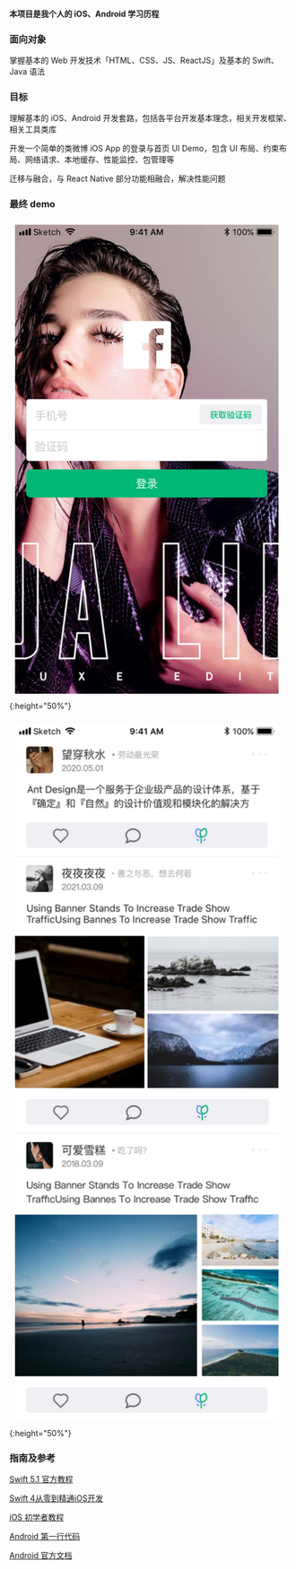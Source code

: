 
#### 本项目是我个人的 iOS、Android 学习历程





### 面向对象

掌握基本的 Web 开发技术「HTML、CSS、JS、ReactJS」及基本的 Swift、Java 语法

### 目标

理解基本的 iOS、Android 开发套路，包括各平台开发基本理念，相关开发框架、相关工具类库

开发一个简单的类微博 iOS App 的登录与首页 UI Demo，包含 UI 布局、约束布局、网络请求、本地缓存、性能监控、包管理等

迁移与融合，与 React Native 部分功能相融合，解决性能问题


### 最终 demo

<style>
img{
    width: 470px;
    margin: 10px;
    display: inline-block;
    /* float: left; */
}
</style>

![登录页面](./imgs/Login.png){:height="50%"}

![首页](./imgs/Home.png){:height="50%"}




### 指南及参考


[Swift 5.1 官方教程](https://docs.swift.org/swift-book/GuidedTour/GuidedTour.html)

[Swift 4从零到精通iOS开发](https://www.amazon.cn/dp/B07SYY4K9B)

[iOS 初学者教程](https://www.appcoda.com/learnswift)

[Android 第一行代码](https://www.amazon.cn/dp/B072FCNT11/)

[Android 官方文档](https://developer.android.com/)
